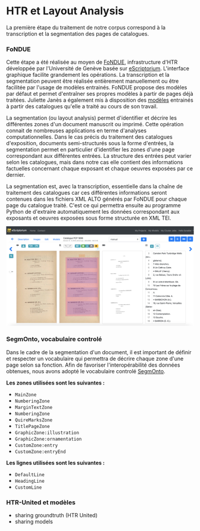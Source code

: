 # HTR et Layout Analysis

La première étape du traitement de notre corpus correspond à la transcription et la segmentation des pages de catalogues.

### FoNDUE&#x20;

Cette étape a été réalisée au moyen de [FoNDUE](https://github.com/FoNDUE-HTR), infrastructure d'HTR développée par l'Université de Genève basée sur [eScriptorium](https://escriptorium.fr). L'interface graphique facilite grandement les opérations. La transcription et la segmentation peuvent être réalisée entièrement manuellement ou être facilitée par l'usage de modèles entrainés. FoNDUE propose des modèles par défaut et permet d'entraîner ses propres modèles à partir de pages déjà traitées. Juliette Janès a également mis à disposition des [modèles](https://github.com/IMAGO-Catalogues-Jjanes/cataloguesSegmentationOCR/tree/eae51756eb24a6d0f431b9946389f4651446284d/4\_Models) entrainés à partir des catalogues qu'elle a traité au cours de son travail.&#x20;

La segmentation (ou layout analysis) permet d'identifier et décrire les différentes zones d'un document manuscrit ou imprimé. Cette opération connait de nombreuses applications en terme d'analyses computationnelles. Dans le cas précis du traitement des catalogues d'exposition, documents semi-structurés sous la forme d'entrées, la segmentation permet en particulier d'identifier les zones d'une page correspondant aux différentes entrées. La structure des entrées peut varier selon les catalogues, mais dans notre cas elle contient des informations factuelles concernant chaque exposant et chaque oeuvres exposées par ce dernier.&#x20;

La segmentation est, avec la transcription, essentielle dans la chaîne de traitement des catalogues car ces différentes informations seront contenues dans les fichiers XML ALTO générés par FoNDUE pour chaque page du catalogue traité. C'est ce qui permettra ensuite au programme Python de d'extraire automatiquement les données correspondant aux exposants et oeuvres exposées sous forme structurée en XML TEI.

![Capture d'écran de l'interface FoNDUE lors du traitement d'une page de catalogue](<../.gitbook/assets/fondue (1).png>)

### SegmOnto, vocabulaire controlé

Dans le cadre de la segmentation d'un document, il est important de définir et respecter un vocabulaire qui permettra de décrire chaque zone d'une page selon sa fonction. Afin de favoriser l'interopérabilité des données obtenues, nous avons adopté le vocabulaire controlé [SegmOnto](https://segmonto.github.io).&#x20;

**Les zones utilisées sont les suivantes :**&#x20;

* `MainZone`
* `NumberingZone`
* `MarginTextZone`
* `NumberingZone`
* `QuireMarksZone`
* `TitlePageZone`
* `GraphicZone:illustration`
* `GraphicZone:ornamentation`
* `CustomZone:entry`
* `CustomZone:entryEnd`

**Les lignes utilisées sont les suivantes :**&#x20;

* `DefaultLine`
* `HeadingLine`
*   `CustomLine`



### HTR-United et modèles&#x20;

* sharing groundtruth (HTR United)
* sharing models
